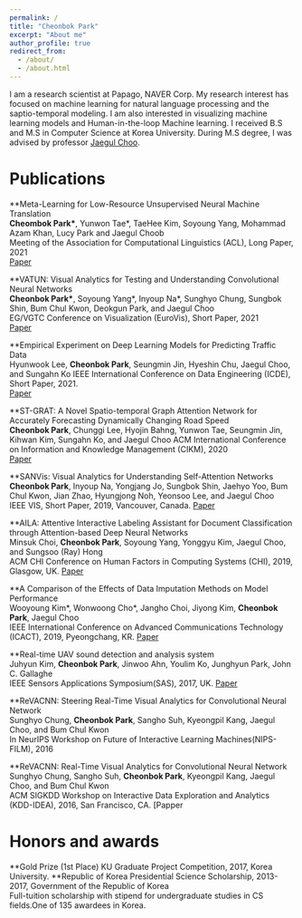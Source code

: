 ```yaml
---
permalink: /
title: "Cheonbok Park"
excerpt: "About me"
author_profile: true
redirect_from: 
  - /about/
  - /about.html
---
```



I am a research scientist at Papago, NAVER Corp. My research interest has focused on machine learning for natural language processing and the saptio-temporal modeling. I am also interested in visualizing machine learning models and Human-in-the-loop Machine learning.  I received B.S and M.S in Computer Science at Korea University. During M.S degree, I was advised by professor [Jaegul Choo](https://sites.google.com/site/jaegulchoo/).

Publications
======
**Meta-Learning for Low-Resource Unsupervised Neural Machine Translation <br> **Cheombok Park\***, Yunwon Tae\*, TaeHee Kim, Soyoung Yang, Mohammad Azam Khan, Lucy Park and Jaegul Choob <br>
 Meeting of the Association for Computational Linguistics (ACL), Long Paper, 2021 <br> [Paper]()

**VATUN: Visual Analytics for Testing and Understanding Convolutional Neural Networks <br> **Cheonbok Park\***, Soyoung Yang\*, Inyoup Na\*, Sunghyo Chung, Sungbok Shin, Bum Chul Kwon, Deokgun Park, and Jaegul Choo <br>
EG/VGTC Conference on Visualization (EuroVis), Short Paper, 2021 <br> [Paper]()

**Empirical Experiment on Deep Learning Models for Predicting Traffic Data <br> Hyunwook Lee, **Cheonbok Park**, Seungmin Jin, Hyeshin Chu, Jaegul Choo, and Sungahn Ko
IEEE International Conference on Data Engineering (ICDE), Short Paper, 2021. <br> [Paper]()


**ST-GRAT: A Novel Spatio-temporal Graph Attention Network for Accurately Forecasting Dynamically Changing Road Speed </br>
**Cheonbok Park**, Chunggi Lee, Hyojin Bahng, Yunwon Tae, Seungmin Jin, Kihwan Kim, Sungahn Ko, and Jaegul Choo
ACM International Conference on Information and Knowledge Management (CIKM), 2020 <br> [Paper]()


**SANVis: Visual Analytics for Understanding Self-Attention Networks <br>
**Cheonbok Park**, Inyoup Na, Yongjang Jo, Sungbok Shin, Jaehyo Yoo, Bum Chul Kwon, Jian Zhao, Hyungjong Noh, Yeonsoo Lee, and Jaegul Choo <br>
IEEE VIS, Short Paper, 2019, Vancouver, Canada. [Paper]()


**AILA: Attentive Interactive Labeling Assistant for Document Classification through Attention-based Deep Neural Networks <br>
Minsuk Choi, **Cheonbok Park**, Soyoung Yang, Yonggyu Kim, Jaegul Choo, and Sungsoo (Ray) Hong <br>
ACM CHI Conference on Human Factors in Computing Systems (CHI), 2019, Glasgow, UK. [Paper]()

**A Comparison of the Effects of Data Imputation Methods on Model Performance <br>
Wooyoung Kim\*, Wonwoong Cho\*, Jangho Choi, Jiyong Kim, **Cheonbok Park**, Jaegul Choo <br>
IEEE International Conference on Advanced Communications Technology (ICACT), 2019, Pyeongchang, KR. [Paper]()

**Real-time UAV sound detection and analysis system <br>
Juhyun Kim, **Cheonbok Park**, Jinwoo Ahn, Youlim Ko, Junghyun Park, John C. Gallaghe <br>
IEEE Sensors Applications Symposium(SAS), 2017, UK. [Paper]()

**ReVACNN: Steering Real-Time Visual Analytics for Convolutional Neural Network <br>
Sunghyo Chung, **Cheonbok Park**, Sangho Suh, Kyeongpil Kang, Jaegul Choo, and Bum Chul Kwon <br>
In NeurIPS Workshop on Future of Interactive Learning Machines(NIPS-FILM), 2016 <br>

**ReVACNN: Real-Time Visual Analytics for Convolutional Neural Network <br>
Sunghyo Chung, Sangho Suh, **Cheonbok Park**, Kyeongpil Kang, Jaegul Choo, and Bum Chul Kwon <br>
ACM SIGKDD Workshop on Interactive Data Exploration and Analytics (KDD-IDEA), 2016, San Francisco, CA. [Papper

Honors and awards
======
**Gold Prize (1st Place) KU Graduate Project Competition, 2017, Korea University.
**Republic of Korea Presidential Science Scholarship, 2013-2017, Government of the Republic of Korea <br>
Full-tuition scholarship with stipend for undergraduate studies in CS fields.One of 135 awardees in Korea.